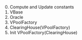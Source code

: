 0. Compute and Update constants
1. VBase
2. Oracle
3. VPoolFactory
4. ClearingHouse(VPoolFactory)
5. Init VPoolFactory(ClearingHouse)
